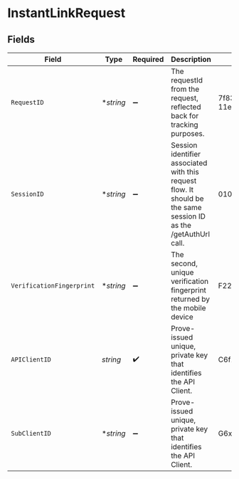 # InstantLinkRequest


## Fields

| Field                                                                                                           | Type                                                                                                            | Required                                                                                                        | Description                                                                                                     | Example                                                                                                         |
| --------------------------------------------------------------------------------------------------------------- | --------------------------------------------------------------------------------------------------------------- | --------------------------------------------------------------------------------------------------------------- | --------------------------------------------------------------------------------------------------------------- | --------------------------------------------------------------------------------------------------------------- |
| `RequestID`                                                                                                     | **string*                                                                                                       | :heavy_minus_sign:                                                                                              | The requestId from the request, reflected back for tracking purposes.                                           | 7f83-b0c4-90e0-90b3-11e10800200c9a66                                                                            |
| `SessionID`                                                                                                     | **string*                                                                                                       | :heavy_minus_sign:                                                                                              | Session identifier associated with this request flow. It should be the same session ID as the /getAuthUrl call. | 0109083438                                                                                                      |
| `VerificationFingerprint`                                                                                       | **string*                                                                                                       | :heavy_minus_sign:                                                                                              | The second, unique verification fingerprint returned by the mobile device                                       | F22440010AC782406249CFE0560F68EF                                                                                |
| `APIClientID`                                                                                                   | *string*                                                                                                        | :heavy_check_mark:                                                                                              | Prove-issued unique, private key that identifies the API Client.                                                | C6f1j294x70dY3l76xU6                                                                                            |
| `SubClientID`                                                                                                   | **string*                                                                                                       | :heavy_minus_sign:                                                                                              | Prove-issued unique, private key that identifies the API Client.                                                | G6x1j294x70dY3l76xU6                                                                                            |